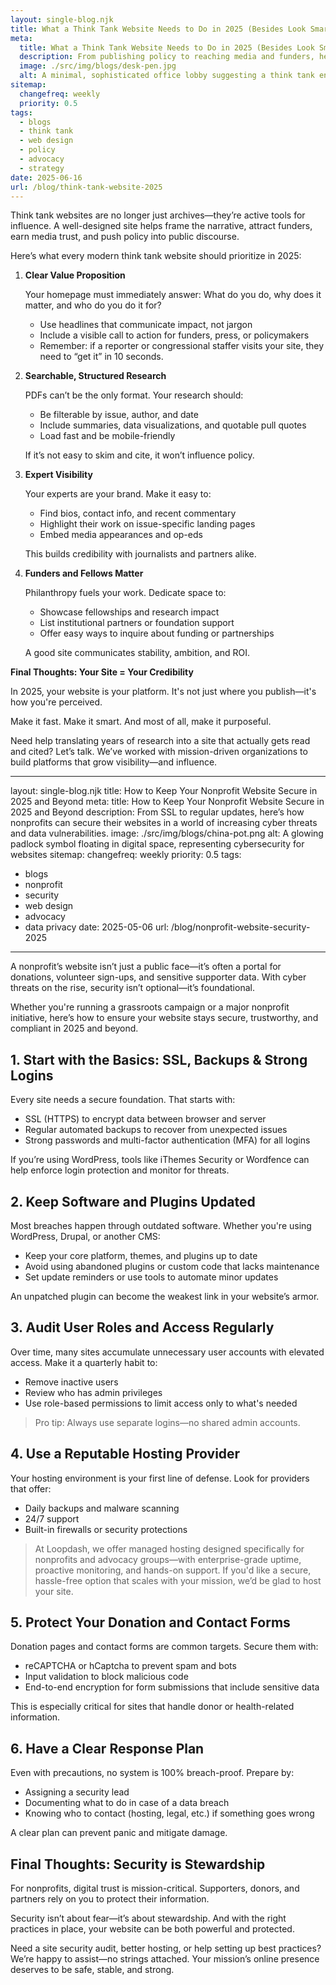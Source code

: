 ```yaml
---
layout: single-blog.njk
title: What a Think Tank Website Needs to Do in 2025 (Besides Look Smart)
meta:
  title: What a Think Tank Website Needs to Do in 2025 (Besides Look Smart)
  description: From publishing policy to reaching media and funders, here's what makes a modern think tank website effective in 2025.
  image: ./src/img/blogs/desk-pen.jpg
  alt: A minimal, sophisticated office lobby suggesting a think tank environment
sitemap:
  changefreq: weekly
  priority: 0.5
tags:
  - blogs
  - think tank
  - web design
  - policy
  - advocacy
  - strategy
date: 2025-06-16
url: /blog/think-tank-website-2025
---
```


Think tank websites are no longer just archives—they’re active tools for influence. A well-designed site helps frame the narrative, attract funders, earn media trust, and push policy into public discourse.

Here’s what every modern think tank website should prioritize in 2025:

1. **Clear Value Proposition**

   Your homepage must immediately answer: What do you do, why does it matter, and who do you do it for?

   - Use headlines that communicate impact, not jargon
   - Include a visible call to action for funders, press, or policymakers
   - Remember: if a reporter or congressional staffer visits your site, they need to “get it” in 10 seconds.

2. **Searchable, Structured Research**

   PDFs can’t be the only format. Your research should:

   - Be filterable by issue, author, and date
   - Include summaries, data visualizations, and quotable pull quotes
   - Load fast and be mobile-friendly

   If it’s not easy to skim and cite, it won’t influence policy.

3. **Expert Visibility**

   Your experts are your brand. Make it easy to:

   - Find bios, contact info, and recent commentary
   - Highlight their work on issue-specific landing pages
   - Embed media appearances and op-eds

   This builds credibility with journalists and partners alike.

4. **Funders and Fellows Matter**

   Philanthropy fuels your work. Dedicate space to:

   - Showcase fellowships and research impact
   - List institutional partners or foundation support
   - Offer easy ways to inquire about funding or partnerships

   A good site communicates stability, ambition, and ROI.

**Final Thoughts: Your Site = Your Credibility**

In 2025, your website is your platform. It's not just where you publish—it's how you're perceived.

Make it fast. Make it smart. And most of all, make it purposeful.

Need help translating years of research into a site that actually gets read and cited? Let’s talk. We’ve worked with mission-driven organizations to build platforms that grow visibility—and influence.

---

layout: single-blog.njk
title: How to Keep Your Nonprofit Website Secure in 2025 and Beyond
meta:
  title: How to Keep Your Nonprofit Website Secure in 2025 and Beyond
  description: From SSL to regular updates, here’s how nonprofits can secure their websites in a world of increasing cyber threats and data vulnerabilities.
  image: ./src/img/blogs/china-pot.png
  alt: A glowing padlock symbol floating in digital space, representing cybersecurity for websites
sitemap:
  changefreq: weekly
  priority: 0.5
tags:
  - blogs
  - nonprofit
  - security
  - web design
  - advocacy
  - data privacy
date: 2025-05-06
url: /blog/nonprofit-website-security-2025
---

A nonprofit’s website isn’t just a public face—it’s often a portal for donations, volunteer sign-ups, and sensitive supporter data. With cyber threats on the rise, security isn’t optional—it’s foundational.

Whether you're running a grassroots campaign or a major nonprofit initiative, here’s how to ensure your website stays secure, trustworthy, and compliant in 2025 and beyond.

## 1. Start with the Basics: SSL, Backups & Strong Logins

Every site needs a secure foundation. That starts with:
-  SSL (HTTPS) to encrypt data between browser and server
-  Regular automated backups to recover from unexpected issues
-  Strong passwords and multi-factor authentication (MFA) for all logins

If you’re using WordPress, tools like iThemes Security or Wordfence can help enforce login protection and monitor for threats.

## 2. Keep Software and Plugins Updated

Most breaches happen through outdated software. Whether you're using WordPress, Drupal, or another CMS:
-  Keep your core platform, themes, and plugins up to date
-  Avoid using abandoned plugins or custom code that lacks maintenance
-  Set update reminders or use tools to automate minor updates

An unpatched plugin can become the weakest link in your website’s armor.

## 3. Audit User Roles and Access Regularly

Over time, many sites accumulate unnecessary user accounts with elevated access. Make it a quarterly habit to:
-  Remove inactive users
-  Review who has admin privileges
-  Use role-based permissions to limit access only to what's needed

> Pro tip: Always use separate logins—no shared admin accounts.

## 4. Use a Reputable Hosting Provider

Your hosting environment is your first line of defense. Look for providers that offer:
-  Daily backups and malware scanning
-  24/7 support
-  Built-in firewalls or security protections

> At Loopdash, we offer managed hosting designed specifically for nonprofits and advocacy groups—with enterprise-grade uptime, proactive monitoring, and hands-on support. If you'd like a secure, hassle-free option that scales with your mission, we’d be glad to host your site.

## 5. Protect Your Donation and Contact Forms

Donation pages and contact forms are common targets. Secure them with:
-  reCAPTCHA or hCaptcha to prevent spam and bots
-  Input validation to block malicious code
-  End-to-end encryption for form submissions that include sensitive data

This is especially critical for sites that handle donor or health-related information.

## 6. Have a Clear Response Plan

Even with precautions, no system is 100% breach-proof. Prepare by:
-  Assigning a security lead
-  Documenting what to do in case of a data breach
-  Knowing who to contact (hosting, legal, etc.) if something goes wrong

A clear plan can prevent panic and mitigate damage.

## Final Thoughts: Security is Stewardship

For nonprofits, digital trust is mission-critical. Supporters, donors, and partners rely on you to protect their information.

Security isn’t about fear—it’s about stewardship. And with the right practices in place, your website can be both powerful and protected.

Need a site security audit, better hosting, or help setting up best practices? We’re happy to assist—no strings attached. Your mission’s online presence deserves to be safe, stable, and strong.
